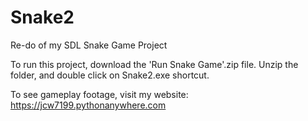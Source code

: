 # Snake2
Re-do of my SDL Snake Game Project

To run this project, download the 'Run Snake Game'.zip file.
Unzip the folder, and double click on Snake2.exe shortcut.

To see gameplay footage, visit my website: https://jcw7199.pythonanywhere.com
